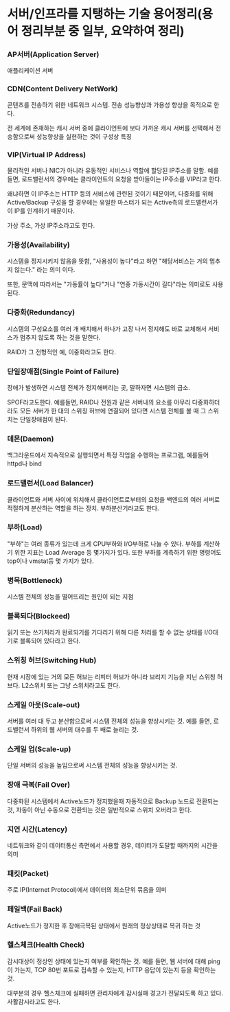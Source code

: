 # 서버/인프라를 지탱하는 기술 용어정리(용어 정리부분 중 일부, 요약하여 정리)

### AP서버(Application Server)

애플리케이션 서버

### CDN(Content Delivery NetWork)

콘텐츠를 전송하기 위한 네트워크 시스템. 전송 성능향상과 가용성 향상을 목적으로 한다.

전 세계에 존재하는 캐시 서버 중에 클라이언트에 보다 가까운 캐시 서버를 선택해서 전송함으로써 성능향상을 실현하는 것이 구성상 특징

### VIP(Virtual IP Address)

물리적인 서버나 NIC가 아니라 유동적인 서비스나 역할에 할당된 IP주소를 말함. 예를들면, 로드밸런서의 경우에는 클라이언트의 요청을 받아들이는 IP주소를 VIP라고 한다.

왜냐하면 이 IP주소는 HTTP 등의 서비스에 관련된 것이기 때문이며, 다중화를 위해 Active/Backup 구성을 할 경우에는 유일한 마스터가 되는 Active측의 로드밸런서가 이 IP를 인계하기 때문이다.

가상 주소, 가상 IP주소라고도 한다.

### 가용성(Availability)

시스템을 정지시키지 않음을 뜻함, "사용성이 높다"라고 하면 "해당서비스는 거의 멈추지 않는다." 라는 의미 이다.

또한, 문맥에 따라서는 "가동률이 높다"거나 "연중 가동시간이 길다"라는 의미로도 사용된다.

### 다중화(Redundancy)

시스템의 구성요소를 여러 개 배치해서 하나가 고장 나서 정지해도 바로 교체해서 서비스가 멈추지 않도록 하는 것을 말한다.

RAID가 그 전형적인 예, 이중화라고도 한다.

### 단일장애점(Single Point of Failure)

장애가 발생하면 시스템 전체가 정지해버리는 곳, 말하자면 시스템의 급소.

SPOF라고도한다. 예를들면, RAID나 전원과 같은 서버내의 요소를 아무리 다중화하더라도 모든 서버가 한 대의 스위칭 허브에 연결되어 있다면 시스템 전체를 볼 때 그 스위치는 단일장애점이 된다.

### 데몬(Daemon)

백그라운드에서 지속적으로 실행되면서 특정 작업을 수행하는 프로그램, 예를들어 httpd나 bind

### 로드밸런서(Load Balancer)

클라이언트와 서버 사이에 위치해서 클라이언트로부터의 요청을 백엔드의 여러 서버로 적절하게 분산하는 역할을 하는 장치. 부하분산기라고도 한다.

### 부하(Load)

"부하"는 여러 종류가 있는데 크게 CPU부하와 I/O부하로 나눌 수 있다. 부하를 계산하기 위한 지표는 Load Average 등 몇가지가 있다. 또한 부하를 계측하기 위한 명령어도 top이나 vmstat등 몇 가지가 있다.

### 병목(Bottleneck)

시스템 전체의 성능을 떨어뜨리는 원인이 되는 지점

### 블록되다(Blockeed)

읽기 또는 쓰기처리가 완료되기를 기다리기 위해 다른 처리를 할 수 없는 상태를 I/O대기로 블록되어 있다라고 한다.

### 스위칭 허브(Switching Hub)

현재 시장에 있는 거의 모든 허브는 리피터 허브가 아니라 브리지 기능을 지닌 스위칭 허브다. L2스위치 또는 그냥 스위치라고도 한다.

### 스케일 아웃(Scale-out)

서버를 여러 대 두고 분산함으로써 시스템 전체의 성능을 향상시키는 것. 예를 들면, 로드밸런서 하위의 웹 서버의 대수를 두 배로 늘리는 것.

### 스케일 업(Scale-up)

단일 서버의 성능을 높임으로써 시스템 전체의 성능을 향상시키는 것.

### 장애 극복(Fail Over)

다중화된 시스템에서 Active노드가 정지했을때 자동적으로 Backup 노드로 전환되는 것, 자동이 아닌 수동으로 전환되는 것은 일반적으로 스위치 오버라고 한다.

### 지연 시간(Latency)

네트워크와 같이 데이터통신 측면에서 사용할 경우, 데이터가 도달할 때까지의 시간을 의미

### 패킷(Packet)

주로 IP(Internet Protocol)에서 데이터의 최소단위 묶음을 의미

### 페일백(Fail Back)

Active노드가 정지한 후 장애극복된 상태에서 원래의 정상상태로 복귀 하는 것

### 헬스체크(Health Check)

감시대상이 정상인 상태에 있는지 여부를 확인하는 것. 예를 들면, 웹 서버에 대해 ping이 가는지, TCP 80번 포트로 접속할 수 있는지, HTTP 응답이 있는지 등을 확인하는 것.

대부분의 경우 헬스체크에 실패하면 관리자에게 감시실패 경고가 전달되도록 하고 있다. 사활감시라고도 한다.



